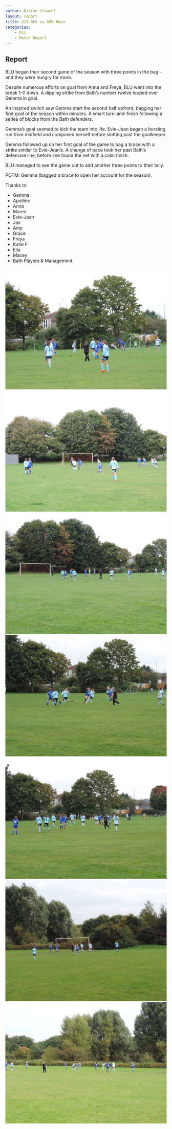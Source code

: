 ```yaml
---
author: Darren (coach)
layout: report
title: U11 BLU vs AEK Boco
categories: 
    - U11
    - Match Report
---
```


## Report

BLU began their second game of the season with three points in the bag - and they were hungry for more.

Despite numerous efforts on goal from Anna and Freya, BLU went into the break 1-0 down. A dipping strike from Bath’s number twelve looped over Gemma in goal.

An inspired switch saw Gemma start the second half upfront, bagging her first goal of the season within minutes. A smart turn-and-finish following a series of blocks from the Bath defenders.

Gemma’s goal seemed to kick the team into life. Evie-Jean began a bursting run from midfield and composed herself before slotting past the goalkeeper.

Gemma followed up on her first goal of the game to bag a brace with a strike similar to Evie-Jean’s. A change of pace took her past Bath’s defensive line, before she found the net with a calm finish.

BLU managed to see the game out to add another three points to their tally.

POTM: Gemma (bagged a brace to open her account for the season).

Thanks to:

- Gemma
- Apolline
- Anna
- Maren
- Evie-Jean
- Jas
- Amy
- Grace
- Freya
- Katie F
- Ella
- Macey
- Bath Players & Management

![image 1](/assets/images/2017/u14-blu-vs-aek-boco/1.jpg)
![image 2](/assets/images/2017/u14-blu-vs-aek-boco/2.jpg)
![image 3](/assets/images/2017/u14-blu-vs-aek-boco/3.jpg)
![image 4](/assets/images/2017/u14-blu-vs-aek-boco/4.jpg)
![image 5](/assets/images/2017/u14-blu-vs-aek-boco/5.jpg)
![image 6](/assets/images/2017/u14-blu-vs-aek-boco/6.jpg)
![image 7](/assets/images/2017/u14-blu-vs-aek-boco/7.jpg)
